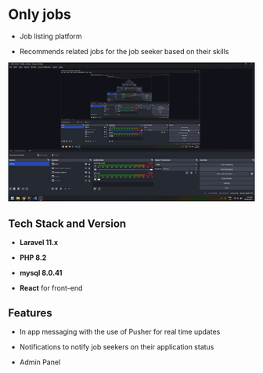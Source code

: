 # Only jobs

- Job listing platform

- Recommends related jobs for the job seeker based on their skills

![me](screenshots/demo.gif)

## Tech Stack and Version

- **Laravel 11.x**

- **PHP 8.2**

- **mysql 8.0.41**

- **React** for front-end

## Features

- In app messaging with the use of Pusher for real time updates

- Notifications to notify job seekers on their application status

- Admin Panel
